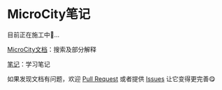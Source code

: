 # MicroCity笔记
目前正在施工中🧱...

[MicroCity文档](./docs)：搜索及部分解释

[笔记](./notes)：学习笔记

如果发现文档有问题，欢迎 [Pull Request](https://github.com/huuhghhgyg/MicroCityNotes/pulls) 或者提供 [Issues](https://github.com/huuhghhgyg/MicroCityNotes/issues) 让它变得更完善😋